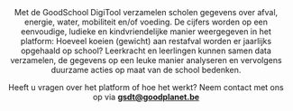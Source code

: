 <center>Met de GoodSchool DigiTool verzamelen scholen gegevens over afval, energie, water, mobiliteit en/of voeding. De cijfers worden op een eenvoudige, ludieke en kindvriendelijke manier weergegeven in het platform: Hoeveel koeien (gewicht) aan restafval worden er jaarlijks opgehaald op school? Leerkracht en leerlingen kunnen samen data verzamelen, de gegevens op een leuke manier analyseren en vervolgens duurzame acties op maat van de school bedenken.<center>

<p>

Heeft u vragen over het platform of hoe het werkt? Neem contact met ons op via 
<strong>gsdt@goodplanet.be<strong>

</p>
